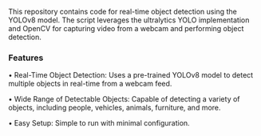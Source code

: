This repository contains code for real-time object detection using the YOLOv8 model. The script leverages the ultralytics YOLO implementation and OpenCV for capturing video from a webcam and performing object detection.

### Features  
• Real-Time Object Detection: Uses a pre-trained YOLOv8 model to detect multiple objects in real-time from a webcam feed.

• Wide Range of Detectable Objects: Capable of detecting a variety of objects, including people, vehicles, animals, furniture, and more.

• Easy Setup: Simple to run with minimal configuration.
